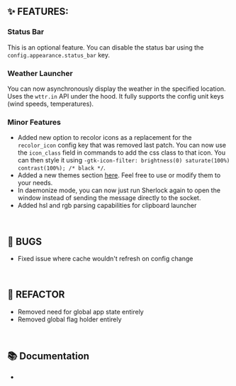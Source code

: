 ## ✨ FEATURES:

### Status Bar
This is an optional feature. You can disable the status bar using the `config.appearance.status_bar` key.

### Weather Launcher
You can now asynchronously display the weather in the specified location. Uses the `wttr.in` API under the hood. It fully supports the config unit keys (wind speeds, temperatures).

### Minor Features
- Added new option to recolor icons as a replacement for the `recolor_icon` config key that was removed last patch. You can now use the `icon_class` field in commands to add the css class to that icon. You can then style it using `-gtk-icon-filter: brightness(0) saturate(100%) contrast(100%); /* black */`.
- Added a new themes section [here](https://github.com/Skxxtz/sherlock/tree/main/themes). Feel free to use or modify them to your needs.
- In daemonize mode, you can now just run Sherlock again to open the window instead of sending the message directly to the socket.
- Added hsl and rgb parsing capabilities for clipboard launcher

<br>

## 🐞 BUGS

- Fixed issue where cache wouldn't refresh on config change

<br>

## 🔧 REFACTOR

- Removed need for global app state entirely
- Removed global flag holder entirely

<br>

## 📚 Documentation

- 

<br>
